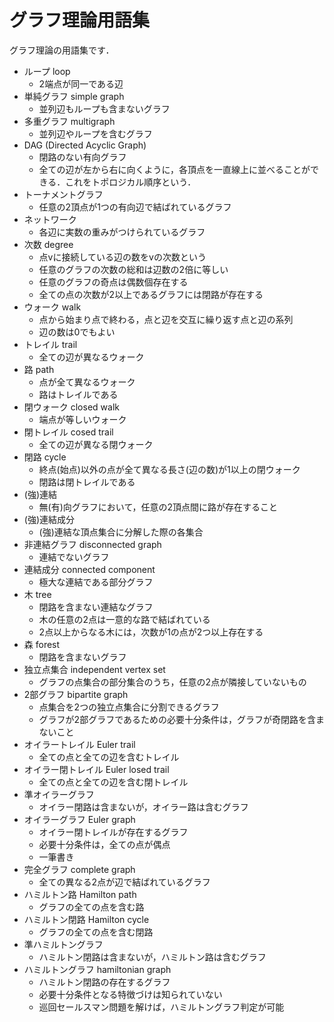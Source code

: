 # グラフ理論用語集

グラフ理論の用語集です．

* ループ loop
  * 2端点が同一である辺
* 単純グラフ simple graph
  * 並列辺もループも含まないグラフ
* 多重グラフ multigraph
  * 並列辺やループを含むグラフ
* DAG (Directed Acyclic Graph)
  * 閉路のない有向グラフ
  * 全ての辺が左から右に向くように，各頂点を一直線上に並べることができる．これをトポロジカル順序という．
* トーナメントグラフ
  * 任意の2頂点が1つの有向辺で結ばれているグラフ
* ネットワーク
  * 各辺に実数の重みがつけられているグラフ
* 次数 degree
  * 点vに接続している辺の数をvの次数という
  * 任意のグラフの次数の総和は辺数の2倍に等しい
  * 任意のグラフの奇点は偶数個存在する
  * 全ての点の次数が2以上であるグラフには閉路が存在する
* ウォーク walk
  * 点から始まり点で終わる，点と辺を交互に繰り返す点と辺の系列
  * 辺の数は0でもよい
* トレイル trail
  * 全ての辺が異なるウォーク
* 路 path
  * 点が全て異なるウォーク
  * 路はトレイルである
* 閉ウォーク closed walk
  * 端点が等しいウォーク
* 閉トレイル cosed trail
  * 全ての辺が異なる閉ウォーク
* 閉路 cycle
  * 終点(始点)以外の点が全て異なる長さ(辺の数)が1以上の閉ウォーク
  * 閉路は閉トレイルである
* (強)連結
  * 無(有)向グラフにおいて，任意の2頂点間に路が存在すること
* (強)連結成分
  * (強)連結な頂点集合に分解した際の各集合
* 非連結グラフ disconnected graph
  * 連結でないグラフ
* 連結成分 connected component
  * 極大な連結である部分グラフ
* 木 tree
  * 閉路を含まない連結なグラフ
  * 木の任意の2点は一意的な路で結ばれている
  * 2点以上からなる木には，次数が1の点が2つ以上存在する
* 森 forest
  * 閉路を含まないグラフ
* 独立点集合 independent vertex set
  * グラフの点集合の部分集合のうち，任意の2点が隣接していないもの
* 2部グラフ bipartite graph
  * 点集合を2つの独立点集合に分割できるグラフ
  * グラフが2部グラフであるための必要十分条件は，グラフが奇閉路を含まないこと
* オイラートレイル Euler trail
  * 全ての点と全ての辺を含むトレイル
* オイラー閉トレイル Euler losed trail
  * 全ての点と全ての辺を含む閉トレイル
* 準オイラーグラフ
  * オイラー閉路は含まないが，オイラー路は含むグラフ
* オイラーグラフ Euler graph
  * オイラー閉トレイルが存在するグラフ
  * 必要十分条件は，全ての点が偶点
  * 一筆書き
* 完全グラフ complete graph
  * 全ての異なる2点が辺で結ばれているグラフ
* ハミルトン路 Hamilton path
  * グラフの全ての点を含む路
* ハミルトン閉路 Hamilton cycle
  * グラフの全ての点を含む閉路
* 準ハミルトングラフ
  * ハミルトン閉路は含まないが，ハミルトン路は含むグラフ
* ハミルトングラフ hamiltonian graph
  * ハミルトン閉路の存在するグラフ
  * 必要十分条件となる特徴づけは知られていない
  * 巡回セールスマン問題を解けば，ハミルトングラフ判定が可能
